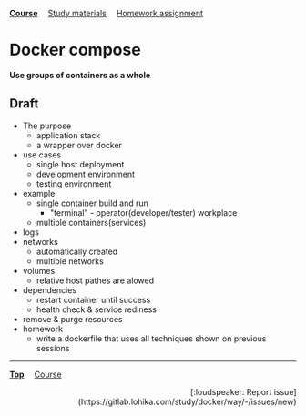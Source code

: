 **[Course](../README.md)**
&emsp;[Study materials](#study-materials)
&emsp;[Homework assignment](./homework/README.md)

# Docker compose

**Use groups of containers as a whole**

## Draft
- The purpose
  - application stack
  - a wrapper over docker
- use cases
  - single host deployment
  - development environment
  - testing environment
- example
  - single container build and run
    - "terminal" - operator(developer/tester) workplace
  - multiple containers(services)
- logs
- networks
  - automatically created
  - multiple networks
- volumes
  - relative host pathes are alowed
- dependencies
  - restart container until success
  - health check & service rediness
- remove & purge resources
- homework
  - write a dockerfile that uses all techniques shown on previous sessions

---
**[Top](#)**
&emsp;[Course](/README.md)
<div align="right">[:loudspeaker: Report issue](https://gitlab.lohika.com/study/docker/way/-/issues/new)</div>
